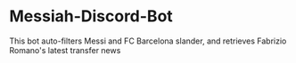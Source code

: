 # Messiah-Discord-Bot
This bot auto-filters Messi and FC Barcelona slander, and retrieves Fabrizio Romano's latest transfer news
